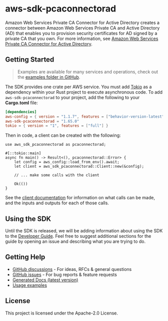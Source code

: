 # aws-sdk-pcaconnectorad

Amazon Web Services Private CA Connector for Active Directory creates a connector between Amazon Web Services Private CA and Active Directory (AD) that enables you to provision security certificates for AD signed by a private CA that you own. For more information, see [Amazon Web Services Private CA Connector for Active Directory](https://docs.aws.amazon.com/privateca/latest/userguide/ad-connector.html).

## Getting Started

> Examples are available for many services and operations, check out the
> [examples folder in GitHub](https://github.com/awslabs/aws-sdk-rust/tree/main/examples).

The SDK provides one crate per AWS service. You must add [Tokio](https://crates.io/crates/tokio)
as a dependency within your Rust project to execute asynchronous code. To add `aws-sdk-pcaconnectorad` to
your project, add the following to your **Cargo.toml** file:

```toml
[dependencies]
aws-config = { version = "1.1.7", features = ["behavior-version-latest"] }
aws-sdk-pcaconnectorad = "1.65.0"
tokio = { version = "1", features = ["full"] }
```

Then in code, a client can be created with the following:

```rust,no_run
use aws_sdk_pcaconnectorad as pcaconnectorad;

#[::tokio::main]
async fn main() -> Result<(), pcaconnectorad::Error> {
    let config = aws_config::load_from_env().await;
    let client = aws_sdk_pcaconnectorad::Client::new(&config);

    // ... make some calls with the client

    Ok(())
}
```

See the [client documentation](https://docs.rs/aws-sdk-pcaconnectorad/latest/aws_sdk_pcaconnectorad/client/struct.Client.html)
for information on what calls can be made, and the inputs and outputs for each of those calls.

## Using the SDK

Until the SDK is released, we will be adding information about using the SDK to the
[Developer Guide](https://docs.aws.amazon.com/sdk-for-rust/latest/dg/welcome.html). Feel free to suggest
additional sections for the guide by opening an issue and describing what you are trying to do.

## Getting Help

* [GitHub discussions](https://github.com/awslabs/aws-sdk-rust/discussions) - For ideas, RFCs & general questions
* [GitHub issues](https://github.com/awslabs/aws-sdk-rust/issues/new/choose) - For bug reports & feature requests
* [Generated Docs (latest version)](https://awslabs.github.io/aws-sdk-rust/)
* [Usage examples](https://github.com/awslabs/aws-sdk-rust/tree/main/examples)

## License

This project is licensed under the Apache-2.0 License.

